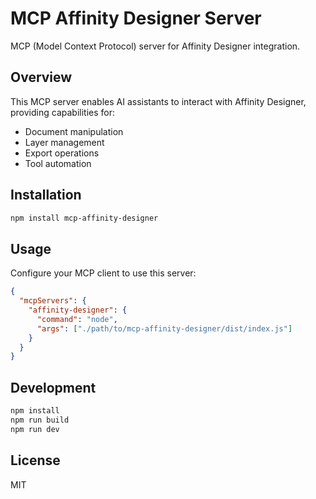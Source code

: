 # MCP Affinity Designer Server

MCP (Model Context Protocol) server for Affinity Designer integration.

## Overview

This MCP server enables AI assistants to interact with Affinity Designer, providing capabilities for:
- Document manipulation
- Layer management
- Export operations
- Tool automation

## Installation

```bash
npm install mcp-affinity-designer
```

## Usage

Configure your MCP client to use this server:

```json
{
  "mcpServers": {
    "affinity-designer": {
      "command": "node",
      "args": ["./path/to/mcp-affinity-designer/dist/index.js"]
    }
  }
}
```

## Development

```bash
npm install
npm run build
npm run dev
```

## License

MIT